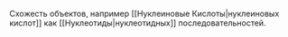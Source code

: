Схожесть объектов, например [[Нуклеиновые Кислоты|нуклеиновых кислот]] как [[Нуклеотиды|нуклеотидных]] последовательностей.